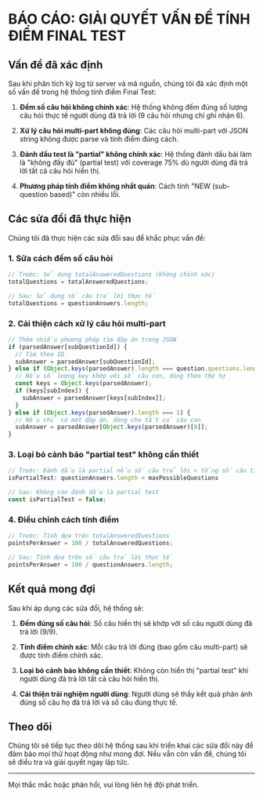 # BÁO CÁO: GIẢI QUYẾT VẤN ĐỀ TÍNH ĐIỂM FINAL TEST

## Vấn đề đã xác định

Sau khi phân tích kỹ log từ server và mã nguồn, chúng tôi đã xác định một số vấn đề trong hệ thống tính điểm Final Test:

1. **Đếm số câu hỏi không chính xác**: Hệ thống không đếm đúng số lượng câu hỏi thực tế người dùng đã trả lời (9 câu hỏi nhưng chỉ ghi nhận 6).

2. **Xử lý câu hỏi multi-part không đúng**: Các câu hỏi multi-part với JSON string không được parse và tính điểm đúng cách.

3. **Đánh dấu test là "partial" không chính xác**: Hệ thống đánh dấu bài làm là "không đầy đủ" (partial test) với coverage 75% dù người dùng đã trả lời tất cả câu hỏi hiển thị.

4. **Phương pháp tính điểm không nhất quán**: Cách tính "NEW (sub-question based)" còn nhiều lỗi.

## Các sửa đổi đã thực hiện

Chúng tôi đã thực hiện các sửa đổi sau để khắc phục vấn đề:

### 1. Sửa cách đếm số câu hỏi
```javascript
// Trước: Sử dụng totalAnsweredQuestions (không chính xác)
totalQuestions = totalAnsweredQuestions;

// Sau: Sử dụng số câu trả lời thực tế
totalQuestions = questionAnswers.length;
```

### 2. Cải thiện cách xử lý câu hỏi multi-part
```javascript
// Thêm nhiều phương pháp tìm đáp án trong JSON
if (parsedAnswer[subQuestionId]) {
  // Tìm theo ID
  subAnswer = parsedAnswer[subQuestionId];
} else if (Object.keys(parsedAnswer).length === question.questions.length) {
  // Nếu số lượng key khớp với số câu con, dùng theo thứ tự
  const keys = Object.keys(parsedAnswer);
  if (keys[subIndex]) {
    subAnswer = parsedAnswer[keys[subIndex]];
  }
} else if (Object.keys(parsedAnswer).length === 1) {
  // Nếu chỉ có một đáp án, dùng cho tất cả câu con
  subAnswer = parsedAnswer[Object.keys(parsedAnswer)[0]];
}
```

### 3. Loại bỏ cảnh báo "partial test" không cần thiết
```javascript
// Trước: Đánh dấu là partial nếu số câu trả lời < tổng số câu tiềm năng
isPartialTest: questionAnswers.length < maxPossibleQuestions

// Sau: Không còn đánh dấu là partial test
const isPartialTest = false;
```

### 4. Điều chỉnh cách tính điểm
```javascript
// Trước: Tính dựa trên totalAnsweredQuestions
pointsPerAnswer = 100 / totalAnsweredQuestions;

// Sau: Tính dựa trên số câu trả lời thực tế
pointsPerAnswer = 100 / questionAnswers.length;
```

## Kết quả mong đợi

Sau khi áp dụng các sửa đổi, hệ thống sẽ:

1. **Đếm đúng số câu hỏi**: Số câu hiển thị sẽ khớp với số câu người dùng đã trả lời (9/9).

2. **Tính điểm chính xác**: Mỗi câu trả lời đúng (bao gồm câu multi-part) sẽ được tính điểm chính xác.

3. **Loại bỏ cảnh báo không cần thiết**: Không còn hiển thị "partial test" khi người dùng đã trả lời tất cả câu hỏi hiển thị.

4. **Cải thiện trải nghiệm người dùng**: Người dùng sẽ thấy kết quả phản ánh đúng số câu họ đã trả lời và số câu đúng thực tế.

## Theo dõi

Chúng tôi sẽ tiếp tục theo dõi hệ thống sau khi triển khai các sửa đổi này để đảm bảo mọi thứ hoạt động như mong đợi. Nếu vẫn còn vấn đề, chúng tôi sẽ điều tra và giải quyết ngay lập tức.

---

Mọi thắc mắc hoặc phản hồi, vui lòng liên hệ đội phát triển. 